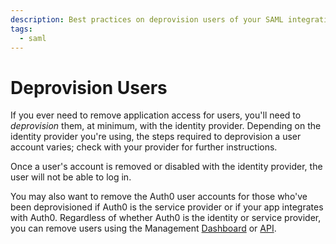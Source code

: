 ```yaml
---
description: Best practices on deprovision users of your SAML integration
tags:
  - saml
---
```


# Deprovision Users

If you ever need to remove application access for users, you'll need to *deprovision* them, at minimum, with the identity provider. Depending on the identity provider you're using, the steps required to deprovision a user account varies; check with your provider for further instructions.

Once a user's account is removed or disabled with the identity provider, the user will not be able to log in.

You may also want to remove the Auth0 user accounts for those who've been deprovisioned if Auth0 is the service provider or if your app integrates with Auth0. Regardless of whether Auth0 is the identity or service provider, you can remove users using the Management [Dashboard](${manage_url}/#/users) or [API](/api/management/v2#!/Users/delete_users_by_id).
